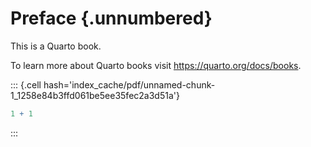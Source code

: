 # Preface {.unnumbered}

This is a Quarto book.

To learn more about Quarto books visit <https://quarto.org/docs/books>.



::: {.cell hash='index_cache/pdf/unnamed-chunk-1_1258e84b3ffd061be5ee35fec2a3d51a'}

```{.r .cell-code}
1 + 1
```
:::
